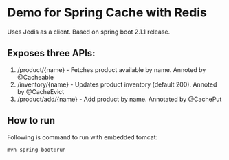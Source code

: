 # Demo for Spring Cache with Redis
Uses Jedis as a client. Based on spring boot 2.1.1 release.

## Exposes three APIs:
1. /product/{name} - Fetches product available by name. Annoted by @Cacheable
2. /inventory/{name} - Updates product inventory (default 200). Annoted by @CacheEvict
3. /product/add/{name} - Add product by name. Annotated by @CachePut

## How to run 
Following is command to run with embedded tomcat:<br>
```
mvn spring-boot:run
```


